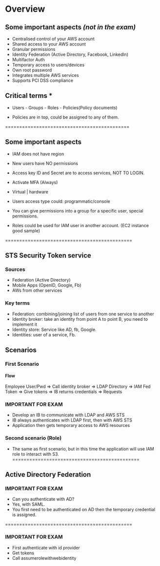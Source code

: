 # Overview

## Some important aspects *(not in the exam)*

- Centralised control of your AWS account
- Shared access to your AWS account
- Granular permissions
- Identity Federation (Active Directory, Facebook, LinkedIn)
- Multifactor Auth
- Temporary access to users/devices
- Own root password
- Integrates multiple AWS services
- Supports PCI DSS compliance

## Critical terms *

- Users - Groups - Roles - Policies(Policy documents)

- Policies are in top, could be assigned to any of them.

============================================

## Some important aspects

- IAM does not have region

- New users have NO permissions

- Access key ID and Secret are to access services, NOT TO LOGIN.

- Activate MFA (Always)

- Virtual | hardware

- Users access type could: programmatic/console

- You can give permissions into a group for a specific user, special permissions.

- Roles could be used for IAM user in another account. (EC2 instance good sample)


=============================================

## STS Security Token service

### Sources
  - Federation (Active Directory)
  - Mobile Apps (OpenID, Google, Fb)
  - AWs from other services

### Key terms
  - Federation: combining/joining list of users from one service to another
  - Identity broker: take an identity from point A to point B, you need to implement it
  - Identity store: Service like AD, fb, Google.
  - Identities: user of a service, Fb.

## Scenarios

### First Scenario

#### Flow
  Employee User/Pwd => Call identity broker => LDAP Directory => IAM Fed Token
  => Give tokens => IB returns credentials => Requests

### IMPORTANT FOR EXAM
  - Develop an IB to communicate with LDAP and AWS STS
  - IB always authenticates with LDAP first, then with AWS STS
  - Application then gets temporary access to AWS resources

### Second scenario (Role)

- The same as first scenario, but in this time the application will use IAM role to interact with S3.
=============================================

## Active Directory Federation

### IMPORTANT FOR EXAM
  * Can you authenticate with AD?
  *   Yes, with SAML.
  * You first need to be authenticated on AD then the temporary credential is assigned.

=============================================

### IMPORTANT FOR EXAM

- First authenticate with id provider
- Get tokens
- Call assumerolewithwebidentity
